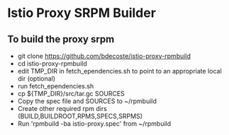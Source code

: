 # Istio Proxy SRPM Builder

## To build the proxy srpm

* git clone https://github.com/bdecoste/istio-proxy-rpmbuild
* cd istio-proxy-rpmbuild
* edit TMP_DIR in fetch_ependencies.sh to point to an appropriate local dir (optional)
* run fetch_ependencies.sh
* cp ${TMP_DIR}/src/tar.gc SOURCES
* Copy the spec file and SOURCES to ~/rpmbuild
* Create other required rpm dirs (BUILD,BUILDROOT,RPMS,SPECS,SRPMS) 
* Run 'rpmbuild -ba istio-proxy.spec' from ~/rpmbuild



